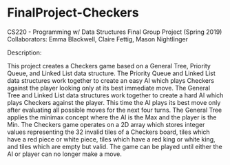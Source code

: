 # FinalProject-Checkers
CS220 - Programming w/ Data Structures Final Group Project (Spring 2019)
Collaborators: Emma Blackwell, Claire Fettig, Mason Nightlinger

Description:

This project creates a Checkers game based on a General Tree, Priority Queue, and Linked List data structure. The Priority Queue and Linked List data structures work together to create an easy AI which plays Checkers against the player looking only at its best immediate move. The General Tree and Linked List data structures work together to create a hard AI which plays Checkers against the player. This time the AI plays its best move only after evaluating all possible moves for the next four turns. The General Tree applies the minimax concept where the AI is the Max and the player is the Min. The Checkers game operates on a 2D array which stores integer values representing the 32 invalid tiles of a Checkers board, tiles which have a red piece or white piece, tiles which have a red king or white king, and tiles which are empty but valid. The game can be played until either the AI or player can no longer make a move.
